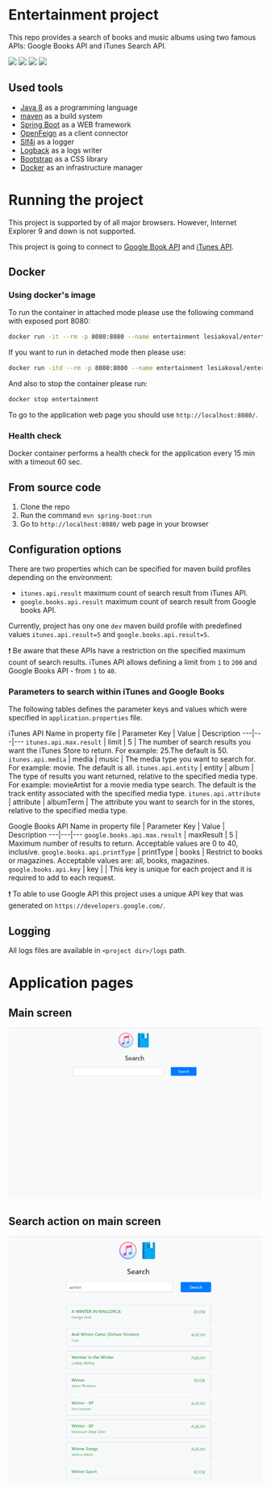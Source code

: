 # Entertainment project
This repo provides a search of books and music albums using two famous APIs: Google Books API and iTunes Search API.

![](https://img.shields.io/github/license/extsoft/jcat.svg)
![](https://img.shields.io/docker/automated/extsoft/jcat.svg)
![](https://img.shields.io/docker/build/extsoft/jcat.svg)
![](https://travis-ci.org/extsoft/jcat.svg?branch=master)

## Used tools
- [Java 8](http://www.oracle.com/technetwork/java/javase/overview/java8-2100321.html) as a programming language
- [maven](https://maven.apache.org) as a build system
- [Spring Boot](https://spring.io/projects/spring-boot) as a WEB framework
- [OpenFeign](https://github.com/OpenFeign/feign) as a client connector
- [Slf4j](https://maven.apache.org) as a logger
- [Logback](http://logback.qos.ch/) as a logs writer
- [Bootstrap](https://getbootstrap.com/) as a CSS library
- [Docker](https://www.docker.com) as an infrastructure manager

# Running the project
This project is supported by of all major browsers. However, Internet Explorer 9 and down is not supported.

This project is going to connect to [Google Book API](https://developers.google.com/books/docs/v1/reference/volumes/list) and [iTunes API](https://affiliate.itunes.apple.com/resources/documentation/itunes-store-web-service-search-api/#searching).

## Docker
### Using docker's image
To run the container in attached mode please use the following command with exposed port 8080:
```bash
docker run -it --rm -p 8080:8080 --name entertainment lesiakoval/entertainment:0.0.1
```

If you want to run in detached mode then please use:
```bash
docker run -itd --rm -p 8080:8080 --name entertainment lesiakoval/entertainment:0.0.1
```
And also to stop the container please run:
```bash
docker stop entertainment
```

To go to the application  web page you should use `http://localhost:8080/`.

### Health check
Docker container performs a health check for the application every 15 min with a timeout 60 sec.

## From source code
1. Clone the repo
2. Run the command `mvn spring-boot:run`
3. Go to `http://localhost:8080/` web page in your browser

## Configuration options
There are two properties which can be specified for maven build profiles depending on the environment:
- `itunes.api.result` maximum count of search result from iTunes API.
- `google.books.api.result` maximum count of search result from Google books API.

Currently, project has ony one `dev` maven build profile with predefined values `itunes.api.result=5` 
and `google.books.api.result=5`.

:exclamation: Be aware that these APIs have a restriction on the specified maximum count of search results. iTunes API allows defining a limit from `1` to `200` and Google Books API - from `1` to `40`. 

### Parameters to search within iTunes and Google Books
The following tables defines the parameter keys and values which were specified in `application.properties` file.

iTunes API
Name in property file | Parameter Key | Value | Description 
---|---|---
`itunes.api.max.result` | limit | 5 | The number of search results you want the iTunes Store to return. For example: 25.The default is 50.
`itunes.api.media` | media | music | The media type you want to search for. For example: movie. The default is all.
`itunes.api.entity` | entity | album | 	The type of results you want returned, relative to the specified media type. For example: movieArtist for a movie media type search. The default is the track entity associated with the specified media type.
`itunes.api.attribute` | attribute | albumTerm | The attribute you want to search for in the stores, relative to the specified media type.

Google Books API
Name in property file | Parameter Key | Value | Description 
---|---|---
`google.books.api.max.result` | maxResult | 5 | Maximum number of results to return. Acceptable values are 0 to 40, inclusive.
`google.books.api.printType` | printType | books | 	Restrict to books or magazines. Acceptable values are: all, books, magazines.
`google.books.api.key` | key | <key value> | This key is unique for each project and it is required to add to each request.

:exclamation: To able to use Google API this project uses a unique API key that was generated on `https://developers.google.com/`.

## Logging
All logs files are available in `<project dir>/logs` path.

# Application pages
## Main screen
![](docs/pages/main.png)

## Search action on main screen
![](docs/pages/search.png)
